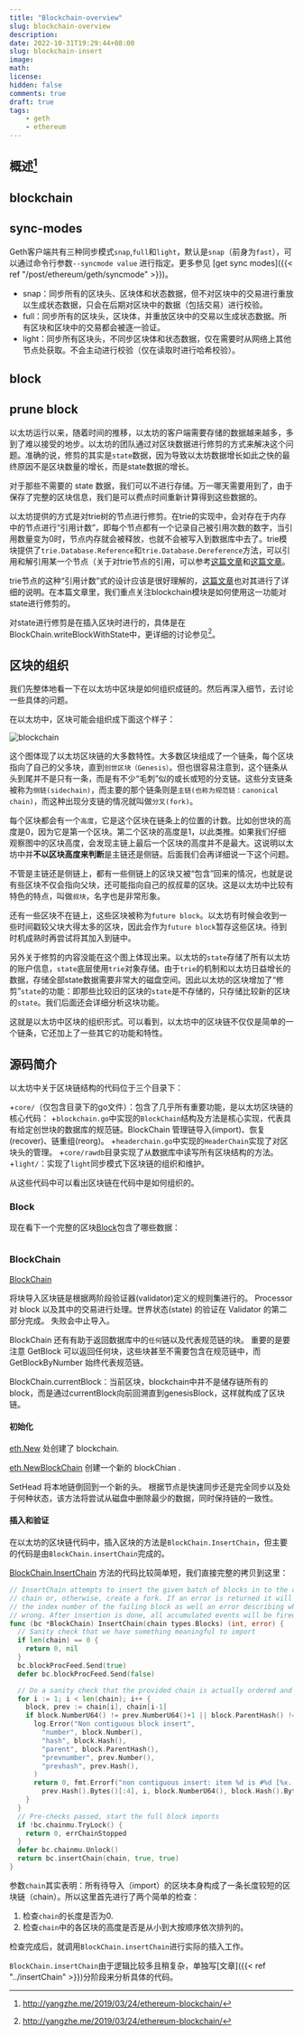 ```yaml
---
title: "Blockchain-overview"
slug: blockchain-overview
description:
date: 2022-10-31T19:29:44+08:00
slug: blockchain-insert
image:
math:
license:
hidden: false
comments: true
draft: true
tags:
    - geth
    - ethereum
---
```


## 概述[^1]

## blockchain

## sync-modes

Geth客户端共有三种同步模式`snap`,`full`和`light`，默认是`snap`（前身为`fast`），可以通过命令行参数`--syncmode value` 进行指定。更多参见 [get sync modes]({{< ref "/post/ethereum/geth/syncmode" >}})。

+ snap：同步所有的区块头、区块体和状态数据，但不对区块中的交易进行重放以生成状态数据，只会在后期对区块中的数据（包括交易）进行校验。
+ full：同步所有的区块头，区块体，并重放区块中的交易以生成状态数据。所有区块和区块中的交易都会被逐一验证。
+ light：同步所有区块头，不同步区块体和状态数据，仅在需要时从网络上其他节点处获取。不会主动进行校验（仅在读取时进行哈希校验）。

## block

## prune block

以太坊运行以来，随着时间的推移，以太坊的客户端需要存储的数据越来越多，多到了难以接受的地步。以太坊的团队通过对区块数据进行修剪的方式来解决这个问题。准确的说，修剪的其实是`state`数据，因为导致以太坊数据增长如此之快的最终原因不是区块数量的增长，而是state数据的增长。

对于那些不需要的 state 数据，我们可以不进行存储。万一哪天需要用到了，由于保存了完整的区块信息，我们是可以费点时间重新计算得到这些数据的。

以太坊提供的方式是对trie树的节点进行修剪。在trie的实现中，会对存在于内存中的节点进行“引用计数”，即每个节点都有一个记录自己被引用次数的数字，当引用数量变为0时，节点内存就会被释放，也就不会被写入到数据库中去了。trie模块提供了`trie.Database.Reference`和`trie.Database.Dereference`方法，可以引用和解引用某一个节点（关于对trie节点的引用，可以参考[这篇文章](https://yangzhe.me/2019/01/12/ethereum-trie-part-1/)和[这篇文章](https://yangzhe.me/2019/01/18/ethereum-trie-part-2/）)。

trie节点的这种“引用计数”式的设计应该是很好理解的，[这篇文章](https://blog.ethereum.org/2015/06/26/state-tree-pruning/)也对其进行了详细的说明。在本篇文章里，我们重点关注blockchain模块是如何使用这一功能对state进行修剪的。

对state进行修剪是在插入区块时进行的，具体是在BlockChain.writeBlockWithState中，更详细的讨论参见[^1]。

## 区块的组织

我们先整体地看一下在以太坊中区块是如何组织成链的。然后再深入细节，去讨论一些具体的问题。

在以太坊中，区块可能会组织成下面这个样子：

![blockchain](blockchain.png)

这个图体现了以太坊区块链的大多数特性。大多数区块组成了一个链条，每个区块指向了自己的父多块，直到`创世区块（Genesis）`。但也很容易注意到，这个链条从头到尾并不是只有一条，而是有不少“毛刺”似的或长或短的分支链。这些分支链条被称为`侧链(sidechain)`，而主要的那个链条则是`主链(也称为规范链：canonical chain)`，而这种出现分支链的情况就叫做`分叉(fork)`。

每个区块都会有一个`高度`，它是这个区块在链条上的位置的计数。比如创世块的高度是0，因为它是第一个区块。第二个区块的高度是1，以此类推。如果我们仔细观察图中的区块高度，会发现主链上最后一个区块的高度并不是最大。这说明以太坊中并**不以区块高度来判断**是主链还是侧链。后面我们会再详细说一下这个问题。

不管是主链还是侧链上，都有一些侧链上的区块又被“包含”回来的情况，也就是说有些区块不仅会指向父块，还可能指向自己的叔叔辈的区块。这是以太坊中比较有特色的特点，叫做`叔块`，名字也是非常形象。

还有一些区块不在链上，这些区块被称为`future block`。以太坊有时候会收到一些时间戳较父块大得太多的区块，因此会作为`future block`暂存这些区块。待到时机成熟时再尝试将其加入到链中。

另外关于修剪的内容没能在这个图上体现出来。以太坊的`state`存储了所有以太坊的账户信息，`state`底层使用`trie`对象存储。由于`trie`的机制和以太坊日益增长的数据，存储全部state数据需要非常大的磁盘空间。因此以太坊的区块增加了“修剪”`state`的功能：即那些比较旧的区块的`state`是不存储的，只存储比较新的区块的`state`。我们后面还会详细分析这块功能。

这就是以太坊中区块的组织形式。可以看到，以太坊中的区块链不仅仅是简单的一个链条，它还加上了一些其它的功能和特性。

## 源码简介

以太坊中关于区块链结构的代码位于三个目录下：

+`core/`（仅包含目录下的go文件）：包含了几乎所有重要功能，是以太坊区块链的核心代码：
  +`blockchain.go`中实现的`BlockChain`结构及方法是核心实现，代表具有给定创世块的数据库的规范链。BlockChain 管理链导入(import)、恢复(recover)、链重组(reorg)。
  +`headerchain.go`中实现的`HeaderChain`实现了对区块头的管理。
+`core/rawdb`目录实现了从数据库中读写所有区块结构的方法。
+`light/`：实现了`light`同步模式下区块链的组织和维护。

从这些代码中可以看出区块链在代码中是如何组织的。

### Block

现在看下一个完整的区块[Block](https://github.com/ethereum/go-ethereum/blob/c4a662176ec11b9d5718904ccefee753637ab377/core/types/block.go#L170)包含了哪些数据：

```go

```

### BlockChain

[BlockChain](https://github.com/ethereum/go-ethereum/blob/c4a662176ec11b9d5718904ccefee753637ab377/core/blockchain.go#L167)

将块导入区块链是根据两阶段验证器(validator)定义的规则集进行的。 Processor 对 block 以及其中的交易进行处理。世界状态(state) 的验证在 Validator 的第二部分完成。 失败会中止导入。

BlockChain 还有有助于返回数据库中的`任何`链以及代表规范链的块。 重要的是要注意 GetBlock 可以返回任何块，这些块甚至不需要包含在规范链中，而 GetBlockByNumber 始终代表规范链。

BlockChain.currentBlock：当前区块，blockchain中并不是储存链所有的block，而是通过currentBlock向前回溯直到genesisBlock，这样就构成了区块链。

#### 初始化

[eth.New](https://github.com/ethereum/go-ethereum/blob/c4a662176ec11b9d5718904ccefee753637ab377/eth/backend.go#L204) 处创建了 blockchain.

[eth.NewBlockChain](https://github.com/ethereum/go-ethereum/blob/c4a662176ec11b9d5718904ccefee753637ab377/core/blockchain.go#L226) 创建一个新的 blockChian .

SetHead 将本地链倒回到一个新的头。 根据节点是快速同步还是完全同步以及处于何种状态，该方法将尝试从磁盘中删除最少的数据，同时保持链的一致性。

#### 插入和验证

在以太坊的区块链代码中，插入区块的方法是`BlockChain.InsertChain`，但主要的代码是由`BlockChain.insertChain`完成的。

[BlockChain.InsertChain](https://github.com/ethereum/go-ethereum/blob/c4a662176ec11b9d5718904ccefee753637ab377/core/blockchain.go#L1448) 方法的代码比较简单短，我们直接完整的拷贝到这里：

```go
// InsertChain attempts to insert the given batch of blocks in to the canonical
// chain or, otherwise, create a fork. If an error is returned it will return
// the index number of the failing block as well an error describing what went
// wrong. After insertion is done, all accumulated events will be fired.
func (bc *BlockChain) InsertChain(chain types.Blocks) (int, error) {
  // Sanity check that we have something meaningful to import
  if len(chain) == 0 {
    return 0, nil
  }
  bc.blockProcFeed.Send(true)
  defer bc.blockProcFeed.Send(false)

  // Do a sanity check that the provided chain is actually ordered and linked.
  for i := 1; i < len(chain); i++ {
    block, prev := chain[i], chain[i-1]
    if block.NumberU64() != prev.NumberU64()+1 || block.ParentHash() != prev.Hash() {
      log.Error("Non contiguous block insert",
        "number", block.Number(),
        "hash", block.Hash(),
        "parent", block.ParentHash(),
        "prevnumber", prev.Number(),
        "prevhash", prev.Hash(),
      )
      return 0, fmt.Errorf("non contiguous insert: item %d is #%d [%x..], item %d is #%d [%x..] (parent [%x..])", i-1, prev.NumberU64(),
        prev.Hash().Bytes()[:4], i, block.NumberU64(), block.Hash().Bytes()[:4], block.ParentHash().Bytes()[:4])
    }
  }
  // Pre-checks passed, start the full block imports
  if !bc.chainmu.TryLock() {
    return 0, errChainStopped
  }
  defer bc.chainmu.Unlock()
  return bc.insertChain(chain, true, true)
}
```

参数`chain`其实表明：所有待导入（import）的区块本身构成了一条长度较短的区块链（chain）。所以这里首先进行了两个简单的检查：

1. 检查`chain`的长度是否为0.
2. 检查`chain`中的各区块的高度是否是从小到大按顺序依次排列的。

检查完成后，就调用`BlockChain.insertChain`进行实际的插入工作。

`BlockChain.insertChain`由于逻辑比较多且稍复杂，单独写[文章]({{< ref "../insertChain" >}})分阶段来分析具体的代码。

[^1]: http://yangzhe.me/2019/03/24/ethereum-blockchain/
